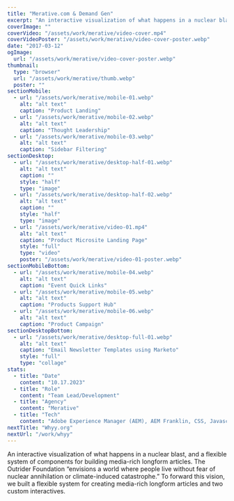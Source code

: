 ```yaml
---
title: "Merative.com & Demand Gen"
excerpt: "An interactive visualization of what happens in a nuclear blast, and a flexible system of components for building media-rich longform articles. The Outrider Foundation “envisions a world where people live without fear of nuclear annihilation or climate-induced catastrophe.” To forward this vision, we built a flexible system for creating media-rich longform articles and two custom interactives."
coverImage: ""
coverVideo: "/assets/work/merative/video-cover.mp4"
coverVideoPoster: "/assets/work/merative/video-cover-poster.webp"
date: "2017-03-12"
ogImage:
  url: "/assets/work/merative/video-cover-poster.webp"
thumbnail:
  type: "browser"
  url: "/assets/work/merative/thumb.webp"
  poster: ""
sectionMobile:
  - url: "/assets/work/merative/mobile-01.webp"
    alt: "alt text"
    caption: "Product Landing"
  - url: "/assets/work/merative/mobile-02.webp"
    alt: "alt text"
    caption: "Thought Leadership"
  - url: "/assets/work/merative/mobile-03.webp"
    alt: "alt text"
    caption: "Sidebar Filtering"
sectionDesktop:
  - url: "/assets/work/merative/desktop-half-01.webp"
    alt: "alt text"
    caption: ""
    style: "half"
    type: "image"
  - url: "/assets/work/merative/desktop-half-02.webp"
    alt: "alt text"
    caption: ""
    style: "half"
    type: "image"
  - url: "/assets/work/merative/video-01.mp4"
    alt: "alt text"
    caption: "Product Microsite Landing Page"
    style: "full"
    type: "video"
    poster: "/assets/work/merative/video-01-poster.webp"
sectionMobileBottom:
  - url: "/assets/work/merative/mobile-04.webp"
    alt: "alt text"
    caption: "Event Quick Links"
  - url: "/assets/work/merative/mobile-05.webp"
    alt: "alt text"
    caption: "Products Support Hub"
  - url: "/assets/work/merative/mobile-06.webp"
    alt: "alt text"
    caption: "Product Campaign"
sectionDesktopBottom:
  - url: "/assets/work/merative/desktop-full-01.webp"
    alt: "alt text"
    caption: "Email Newsletter Templates using Marketo"
    style: "full"
    type: "collage"
stats:
  - title: "Date"
    content: "10.17.2023"
  - title: "Role"
    content: "Team Lead/Development"
  - title: "Agency"
    content: "Merative"
  - title: "Tech"
    content: "Adobe Experience Manager (AEM), AEM Franklin, CSS, Javascript, Marketo"
nextTitle: "Whyy.org"
nextUrl: "/work/whyy"
---
```


An interactive visualization of what happens in a nuclear blast, and a flexible system of components for building media-rich longform articles. The Outrider Foundation “envisions a world where people live without fear of nuclear annihilation or climate-induced catastrophe.” To forward this vision, we built a flexible system for creating media-rich longform articles and two custom interactives.

